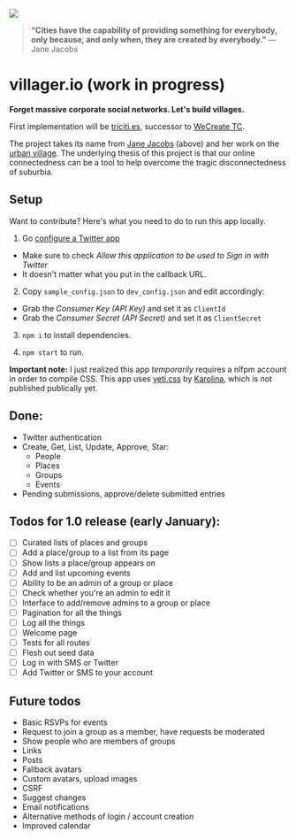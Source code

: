 [![](http://upload.wikimedia.org/wikipedia/commons/1/14/Jane_Jacobs.jpg)](http://en.wikipedia.org/wiki/Jane_Jacobs)

> __“Cities have the capability of providing something for everybody, only because, and only when, they are created by everybody.”__ 
> — Jane Jacobs

villager.io (work in progress)
==============================
__Forget massive corporate social networks. Let's build villages.__

First implementation will be [triciti.es](http://triciti.es), successor to [WeCreate TC](http://wecreate.tc).

The project takes its name from [Jane Jacobs](http://en.wikipedia.org/wiki/Jane_Jacobs) (above) and her work on the [urban village](http://en.wikipedia.org/wiki/Urban_village). The underlying thesis of this project is that our online connectedness can be a tool to help overcome the tragic disconnectedness of suburbia.

## Setup

Want to contribute? Here's what you need to do to run this app locally.

1. Go [configure a Twitter app](https://apps.twitter.com/app/new)

  - Make sure to check *Allow this application to be used to Sign in with Twitter*
  - It doesn't matter what you put in the callback URL.
  
2. Copy ``sample_config.json`` to ``dev_config.json`` and edit accordingly:

  - Grab the *Consumer Key (API Key)* and set it as ``ClientId``
  - Grab the *Consumer Secret (API Secret)* and set it as ``ClientSecret``

3. ``npm i`` to install dependencies.

4. ``npm start`` to run.

__Important note:__ I just realized this app *temporarily* requires a nlfpm account in order to compile CSS. This app uses [yeti.css](http://yeticss.com) by [Karolina](https://github.com/thefoxis), which is not published publically yet.


## Done:

- Twitter authentication
- Create, Get, List, Update, Approve, Star:
  - People
  - Places
  - Groups
  - Events
- Pending submissions, approve/delete submitted entries

## Todos for 1.0 release (early January):
- [ ] Curated lists of places and groups
- [ ] Add a place/group to a list from its page
- [ ] Show lists a place/group appears on
- [ ] Add and list upcoming events
- [ ] Ability to be an admin of a group or place
- [ ] Check whether you're an admin to edit it
- [ ] Interface to add/remove admins to a group or place
- [ ] Pagination for all the things
- [ ] Log all the things
- [ ] Welcome page
- [ ] Tests for all routes
- [ ] Flesh out seed data
- [ ] Log in with SMS or Twitter
- [ ] Add Twitter or SMS to your account

## Future todos
- Basic RSVPs for events
- Request to join a group as a member, have requests be moderated
- Show people who are members of groups
- Links 
- Posts
- Fallback avatars
- Custom avatars, upload images
- CSRF
- Suggest changes
- Email notifications
- Alternative methods of login / account creation
- Improved calendar
